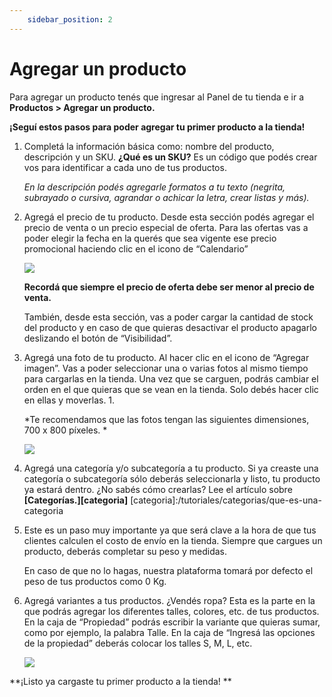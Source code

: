 ```yaml
---
    sidebar_position: 2
---
```


# Agregar un producto

Para agregar un producto tenés que ingresar al Panel de tu tienda e ir a **Productos > Agregar un producto.**

**¡Seguí estos pasos para poder agregar tu primer producto a la tienda!**

1. Completá la información básica como: nombre del producto, descripción y un SKU. **¿Qué es un SKU?** Es un código que podés crear vos para identificar a cada uno de tus productos. 

    *En la descripción podés agregarle formatos a tu texto (negrita, subrayado o cursiva, agrandar o achicar la letra, crear listas y más).*

2. Agregá el precio de tu producto. Desde esta sección podés agregar el precio de venta o un precio especial de oferta. Para las ofertas vas a poder elegir la fecha en la querés que sea vigente ese precio promocional haciendo clic en el icono de “Calendario”

    ![](/Fotos/Productos/AgregarProducto/agregarproductos1.jpg)

    **Recordá que siempre el precio de oferta debe ser menor al precio de venta.**

    También, desde esta sección, vas a poder cargar la cantidad de stock del producto y en caso de que quieras desactivar el producto apagarlo deslizando el botón de “Visibilidad”. 

3. Agregá una foto de tu producto. Al hacer clic en el icono de “Agregar imagen”. Vas a poder seleccionar una o varias fotos al mismo tiempo para cargarlas en la tienda. Una vez que se carguen, podrás cambiar el orden en el que quieras que se vean en la tienda. Solo debés hacer clic en ellas y moverlas. 1. 

    *Te recomendamos que las fotos tengan las siguientes dimensiones, 700 x 800 píxeles.  *

    ![](/Fotos/Productos/AgregarProducto/agregarproductos2.jpg)

4. Agregá una categoría y/o subcategoría a tu producto. Si ya creaste una categoría o subcategoría sólo deberás seleccionarla y listo, tu producto ya estará dentro. ¿No sabés cómo crearlas? Lee el artículo sobre **[Categorías.][categoria]**
[categoria]:/tutoriales/categorias/que-es-una-categoria
5. Este es un paso muy importante ya que será clave a la hora de que tus clientes calculen el costo de envío en la tienda. Siempre que cargues un producto, deberás completar su peso y medidas. 

    En caso de que no lo hagas, nuestra plataforma tomará por defecto el peso de tus productos como 0 Kg. 

6. Agregá variantes a tus productos. ¿Vendés ropa? Esta es la parte en la que podrás agregar los diferentes talles, colores, etc. de tus productos. En la caja de “Propiedad” podrás escribir la variante que quieras sumar, como por ejemplo, la palabra Talle. En la caja de “Ingresá las opciones de la propiedad” deberás colocar los talles S, M, L, etc. 

    ![](/Fotos/Productos/AgregarProducto/agregarproductos3.jpg)

**¡Listo ya cargaste tu primer producto a la tienda! **



